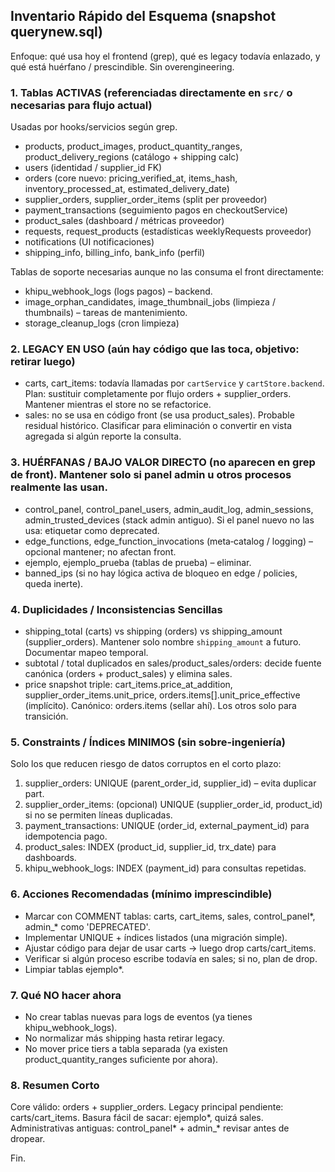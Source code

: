 ## Inventario Rápido del Esquema (snapshot querynew.sql)
Enfoque: qué usa hoy el frontend (grep), qué es legacy todavía enlazado, y qué está huérfano / prescindible. Sin overengineering.

### 1. Tablas ACTIVAS (referenciadas directamente en `src/` o necesarias para flujo actual)
Usadas por hooks/servicios según grep.
- products, product_images, product_quantity_ranges, product_delivery_regions (catálogo + shipping calc)
- users (identidad / supplier_id FK)
- orders (core nuevo: pricing_verified_at, items_hash, inventory_processed_at, estimated_delivery_date)
- supplier_orders, supplier_order_items (split per proveedor)
- payment_transactions (seguimiento pagos en checkoutService)
- product_sales (dashboard / métricas proveedor)
- requests, request_products (estadísticas weeklyRequests proveedor)
- notifications (UI notificaciones)
- shipping_info, billing_info, bank_info (perfil)

Tablas de soporte necesarias aunque no las consuma el front directamente:
- khipu_webhook_logs (logs pagos) – backend.
- image_orphan_candidates, image_thumbnail_jobs (limpieza / thumbnails) – tareas de mantenimiento.
- storage_cleanup_logs (cron limpieza)

### 2. LEGACY EN USO (aún hay código que las toca, objetivo: retirar luego)
- carts, cart_items: todavía llamadas por `cartService` y `cartStore.backend`. Plan: sustituir completamente por flujo orders + supplier_orders. Mantener mientras el store no se refactorice.
- sales: no se usa en código front (se usa product_sales). Probable residual histórico. Clasificar para eliminación o convertir en vista agregada si algún reporte la consulta.

### 3. HUÉRFANAS / BAJO VALOR DIRECTO (no aparecen en grep de front). Mantener solo si panel admin u otros procesos realmente las usan.
- control_panel, control_panel_users, admin_audit_log, admin_sessions, admin_trusted_devices (stack admin antiguo). Si el panel nuevo no las usa: etiquetar como deprecated.
- edge_functions, edge_function_invocations (meta‑catalog / logging) – opcional mantener; no afectan front.
- ejemplo, ejemplo_prueba (tablas de prueba) – eliminar.
- banned_ips (si no hay lógica activa de bloqueo en edge / policies, queda inerte).

### 4. Duplicidades / Inconsistencias Sencillas
- shipping_total (carts) vs shipping (orders) vs shipping_amount (supplier_orders). Mantener solo nombre `shipping_amount` a futuro. Documentar mapeo temporal.
- subtotal / total duplicados en sales/product_sales/orders: decide fuente canónica (orders + product_sales) y elimina sales.
- price snapshot triple: cart_items.price_at_addition, supplier_order_items.unit_price, orders.items[].unit_price_effective (implícito). Canónico: orders.items (sellar ahí). Los otros solo para transición.

### 5. Constraints / Índices MINIMOS (sin sobre-ingeniería)
Solo los que reducen riesgo de datos corruptos en el corto plazo:
1. supplier_orders: UNIQUE (parent_order_id, supplier_id) – evita duplicar part.
2. supplier_order_items: (opcional) UNIQUE (supplier_order_id, product_id) si no se permiten líneas duplicadas.
3. payment_transactions: UNIQUE (order_id, external_payment_id) para idempotencia pago.
4. product_sales: INDEX (product_id, supplier_id, trx_date) para dashboards.
5. khipu_webhook_logs: INDEX (payment_id) para consultas repetidas.

### 6. Acciones Recomendadas (mínimo imprescindible)
- Marcar con COMMENT tablas: carts, cart_items, sales, control_panel*, admin_* como 'DEPRECATED'.
- Implementar UNIQUE + índices listados (una migración simple).
- Ajustar código para dejar de usar carts -> luego drop carts/cart_items.
- Verificar si algún proceso escribe todavía en sales; si no, plan de drop.
- Limpiar tablas ejemplo*.

### 7. Qué NO hacer ahora
- No crear tablas nuevas para logs de eventos (ya tienes khipu_webhook_logs).
- No normalizar más shipping hasta retirar legacy.
- No mover price tiers a tabla separada (ya existen product_quantity_ranges suficiente por ahora).

### 8. Resumen Corto
Core válido: orders + supplier_orders. Legacy principal pendiente: carts/cart_items. Basura fácil de sacar: ejemplo*, quizá sales. Administrativas antiguas: control_panel* + admin_* revisar antes de dropear.

Fin.
